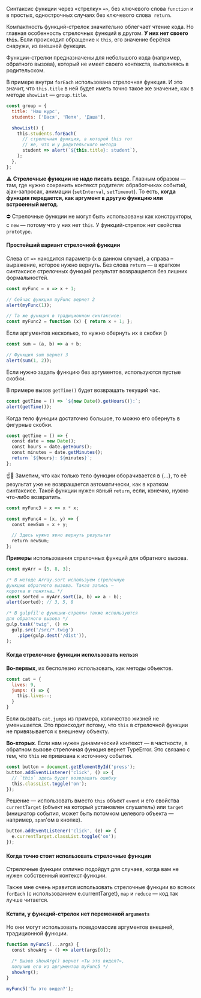 Синтаксис функции через «стрелку» `=>`, без ключевого слова `function` и в простых, однострочных случаях без ключевого слова  `return`.

Компактность функций-стрелок значительно облегчает чтение кода. Но главная особенность стрелочных функций в другом. **У них нет своего `this`.** Если происходит обращение к `this`, его значение берётся снаружи, из внешней функции.

Функции-стрелки предназначены для небольшого кода (например, обратного вызова), который не имеет своего контекста, выполняясь в родительском.

В примере внутри `forEach` использована стрелочная функция. И это значит, что `this.title` в ней будет иметь точно такое же значение, как в методе `showList` — `group.title`.

```js
const group = {
  title: 'Наш курс',
  students: ['Вася', 'Петя', 'Даша'],

  showList() {
    this.students.forEach(
      // стрелочная функция, в которой this тот
      // же, что и у родительского метода
      student => alert(`${this.title}: student`),
    );
  },
};
```

⚠️ **Стрелочные функции не надо писать везде.** Главным образом — там, где нужно сохранить контекст родителя: обработчиках событий, ajax-запросах, анимации (`setInterval`, `setTimeout`). То есть, **когда функция передается, как аргумент в другую функцию или встроенный метод**.

⛔️ Стрелочные функции не могут быть использованы как конструкторы, с `new` — потому что у них нет `this`. У функций-стрелок нет свойства `prototype`.

#### Простейший вариант стрелочной функции

Слева от `=>` находится параметр (`x` в данном случае), а справа – выражение, которое нужно вернуть. Без слова `return` — в кратком синтаксисе стрелочных функций результат возвращается без лишних формальностей.

```js
const myFunc = x => x + 1;

// Сейчас функция myFunc вернет 2
alert(myFunc(1));

// Та же функция в традиционном синтаксисе:
const myFunc2 = function (x) { return x + 1; };
```

Если аргументов несколько, то нужно обернуть их в скобки ()

```js
const sum = (a, b) => a + b;

// Функция sum вернет 3
alert(sum(1, 2));
```

Если нужно задать функцию без аргументов, используются пустые скобки.

В примере вызов `getTime()` будет возвращать текущий час.

```js
const getTime = () => `${new Date().getHours()}:`;
alert(getTime());
```

Когда тело функции достаточно большое, то можно его обернуть в фигурные скобки.

```js
const getTime = () => {
  const date = new Date();
  const hours = date.getHours();
  const minutes = date.getMinutes();
  return `${hours}: ${minutes}`;
};
```

☝️🧐 Заметим, что как только тело функции оборачивается в {...}, то её результат уже не возвращается автоматически, как в кратком синтаксисе. Такой функции нужен явный `return`, если, конечно, нужно что-либо возвратить.

```js
const myFunc3 = x => x * x;

const myFunc4 = (x, y) => {
  const newSum = x + y;

  // Здесь нужно явно вернуть результат
  return newSum;
};
```

**Примеры** использования стрелочных функций для обратного вызова.

```js
const myArr = [5, 8, 3];

/* В методе Array.sort используем стрелочную
функцию обратного вызова. Такая запись –
коротка и понятна… */
const sorted = myArr.sort((a, b) => a - b);
alert(sorted); // 3, 5, 8

/* В gulpfil'e функции-стрелки также используются
для обратного вызова */
gulp.task('twig', () =>
  gulp.src('/src/*.twig')
    .pipe(gulp.dest('/dist')),
);
```

#### Когда стрелочные функции использовать нельзя

**Во-первых**, их бесполезно использовать, как методы объектов.

```js
const cat = {
  lives: 9,
  jumps: () => {
    this.lives--;
  }
}
```

Если вызвать `cat.jumps` из примера, количество жизней не уменьшается. Это происходит потому, что `this` в стрелочной функции не привязывается к внешнему объекту.

**Во-вторых**. Если нам нужен динамический контекст — в частности, в обратном вызове стрелочная функция вернет TypeError. Это связано с тем, что `this` не привязана к источнику события.

```js
const button = document.getElementById('press');
button.addEventListener('click', () => {
  // `this` здесь будет возвращать ошибку
  this.classList.toggle('on');
});
```

Решение — использовать вместо `this` объект `event` и его свойства `currentTarget` (объект на который установлен слушатель) или `target` (инициатор события, может быть потомком целевого объекта — например, `span`'ом в кнопке).

```js
button.addEventListener('click', (e) => {
  e.currentTarget.classList.toggle('on');
});
```

#### Когда точно стоит использовать стрелочные функции

Стрелочные функции отлично подойдут для случаев, когда вам не нужен собственный контекст функции.

Также мне очень нравится использовать стрелочные функции во всяких `forEach` (с использованием e.currentTarget), `map` и `reduce` — код так лучше читается.

#### Кстати, у функций-стрелок нет переменной `arguments`

Но они могут использовать псевдомассив аргументов внешней, традиционной функции.

```js
function myFunc5(...args) {
  const showArg = () => alert(args[0]);

  /* Вызов showArg() вернет «Ты это видел?»,
  получив его из аргументов myFunc5 */
  showArg();
}

myFunc5('Ты это видел?');
```
